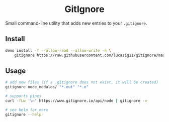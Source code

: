 <h1 align="center">GitIgnore</h1>

Small command-line utility that adds new entries to your `.gitignore`.

## Install

```sh
deno install -f --allow-read --allow-write -n \
    gitignore https://raw.githubusercontent.com/lucasig11/gitignore/master/mod.ts
```

## Usage

```sh
# add new files (if a .gitignore does not exist, it will be created)
gitignore node_modules/ "*.out" "*.o"

# supports pipes
curl -fLw '\n' https://www.gitignore.io/api/node | gitignore -v

# see help for more
gitignore --help
```
